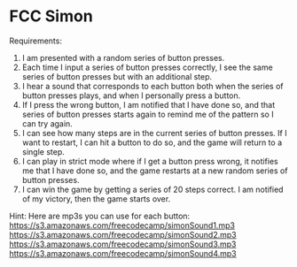 # FCC Simon

Requirements:

1.  I am presented with a random series of button presses.
2.  Each time I input a series of button presses correctly, I see the same series of button presses but with an additional step.
3.  I hear a sound that corresponds to each button both when the series of button presses plays, and when I personally press a button.
4.  If I press the wrong button, I am notified that I have done so, and that series of button presses starts again to remind me of the pattern so I can try again.
5.  I can see how many steps are in the current series of button presses.
If I want to restart, I can hit a button to do so, and the game will return to a single step.
6.  I can play in strict mode where if I get a button press wrong, it notifies me that I have done so, and the game restarts at a new random series of button presses.
7.  I can win the game by getting a series of 20 steps correct. I am notified of my victory, then the game starts over.

Hint: Here are mp3s you can use for each button: https://s3.amazonaws.com/freecodecamp/simonSound1.mp3 https://s3.amazonaws.com/freecodecamp/simonSound2.mp3 https://s3.amazonaws.com/freecodecamp/simonSound3.mp3 https://s3.amazonaws.com/freecodecamp/simonSound4.mp3